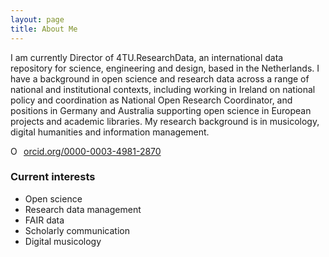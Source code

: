 ```yaml
---
layout: page
title: About Me
---
```


I am currently Director of 4TU.ResearchData, an international data repository for science, engineering and design, based in the Netherlands. I have a background in open science and research data across a range of national and institutional contexts, including working in Ireland on national policy and coordination as National Open Research Coordinator, and positions in Germany and Australia supporting open science in European projects and academic libraries. My research background is in musicology, digital humanities and information management. 

<a href="https://orcid.org/0000-0003-4981-2870" target="orcid.widget" rel="noopener noreferrer" style="vertical-align:top;"><img src="https://orcid.org/sites/default/files/images/orcid_16x16.png" style="width:1em;margin-right:.5em;" alt="ORCID iD icon">orcid.org/0000-0003-4981-2870</a>

### Current interests

- Open science
- Research data management
- FAIR data
- Scholarly communication
- Digital musicology